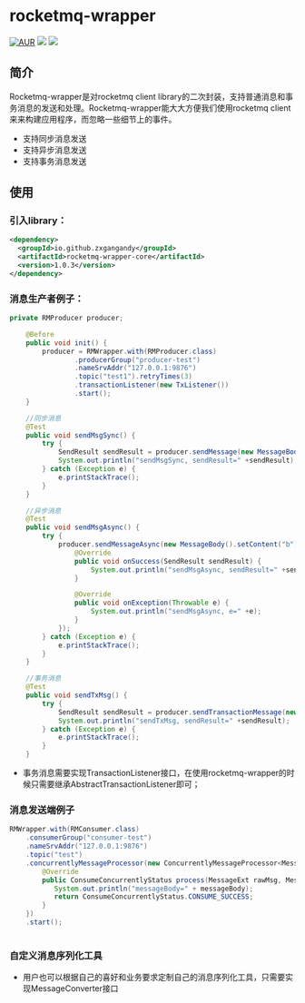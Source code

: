 # rocketmq-wrapper

[![AUR](https://img.shields.io/badge/license-Apache%20License%202.0-blue.svg)](https://github.com/zxgangandy/pigeon-rpc/blob/master/LICENSE)
[![](https://img.shields.io/badge/Author-zxgangandy-orange.svg)](https://github.com/zxgangandy/pigeon-rpc)
[![](https://img.shields.io/badge/version-1.0.3-brightgreen.svg)](https://github.com/zxgangandy/pigeon-rpc)

## 简介
Rocketmq-wrapper是对rocketmq client library的二次封装，支持普通消息和事务消息的发送和处理。Rocketmq-wrapper能大大方便我们使用rocketmq client来来构建应用程序，而忽略一些细节上的事件。

- 支持同步消息发送
- 支持异步消息发送
- 支持事务消息发送

## 使用
  ### 引入library：
  
  ``` xml
  <dependency>
    <groupId>io.github.zxgangandy</groupId>
    <artifactId>rocketmq-wrapper-core</artifactId>
    <version>1.0.3</version>
  </dependency>
  ```
     
  ### 消息生产者例子：
  

  ``` java
  private RMProducer producer;
  
      @Before
      public void init() {
          producer = RMWrapper.with(RMProducer.class)
                  .producerGroup("producer-test")
                  .nameSrvAddr("127.0.0.1:9876")
                  .topic("test1").retryTimes(3)
                  .transactionListener(new TxListener())
                  .start();
      }
  
      //同步消息
      @Test
      public void sendMsgSync() {
          try {
              SendResult sendResult = producer.sendMessage(new MessageBody().setContent("a"));
              System.out.println("sendMsgSync, sendResult=" +sendResult);
          } catch (Exception e) {
              e.printStackTrace();
          }
      }
  
      //异步消息
      @Test
      public void sendMsgAsync() {
          try {
              producer.sendMessageAsync(new MessageBody().setContent("b"), new SendCallback() {
                  @Override
                  public void onSuccess(SendResult sendResult) {
                      System.out.println("sendMsgAsync, sendResult=" +sendResult);
                  }
  
                  @Override
                  public void onException(Throwable e) {
                      System.out.println("sendMsgAsync, e=" +e);
                  }
              });
          } catch (Exception e) {
              e.printStackTrace();
          }
      }
  
      //事务消息
      @Test
      public void sendTxMsg() {
          try {
              SendResult sendResult = producer.sendTransactionMessage(new MessageBody().setContent("c"), "d");
              System.out.println("sendTxMsg, sendResult=" +sendResult);
          } catch (Exception e) {
              e.printStackTrace();
          }
      }
  
  ```
  
- 事务消息需要实现TransactionListener接口，在使用rocketmq-wrapper的时候只需要继承AbstractTransactionListener即可；
  
### 消息发送端例子
  
  ``` java
  RMWrapper.with(RMConsumer.class)
      .consumerGroup("consumer-test")
      .nameSrvAddr("127.0.0.1:9876")
      .topic("test")
      .concurrentlyMessageProcessor(new ConcurrentlyMessageProcessor<MessageBody>() {
          @Override
          public ConsumeConcurrentlyStatus process(MessageExt rawMsg, MessageBody messageBody) {
             System.out.println("messageBody=" + messageBody);
             return ConsumeConcurrentlyStatus.CONSUME_SUCCESS;
          }
      })
      .start();
    
  ```

### 自定义消息序列化工具

- 用户也可以根据自己的喜好和业务要求定制自己的消息序列化工具，只需要实现MessageConverter接口
